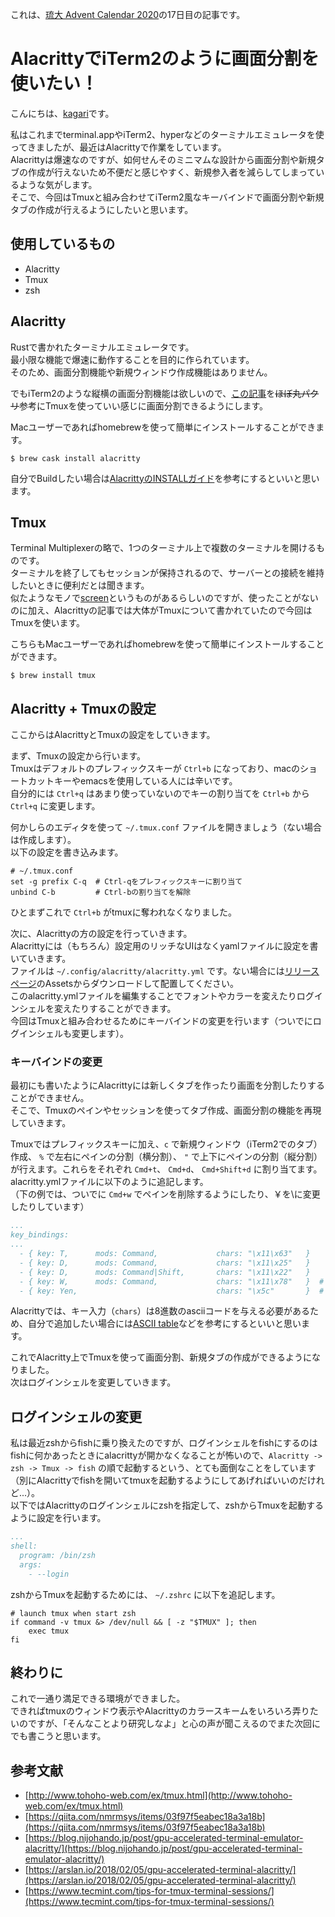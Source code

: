 これは、[琉大 Advent Calendar 2020](https://adventar.org/calendars/5231)の17日目の記事です。

# AlacrittyでiTerm2のように画面分割を使いたい！
こんにちは、[kagari](https://twitter.com/kagarin_ie)です。

私はこれまでterminal.appやiTerm2、hyperなどのターミナルエミュレータを使ってきましたが、最近はAlacrittyで作業をしています。  
Alacrittyは爆速なのですが、如何せんそのミニマムな設計から画面分割や新規タブの作成が行えないため不便だと感じやすく、新規参入者を減らしてしまっているような気がします。  
そこで、今回はTmuxと組み合わせてiTerm2風なキーバインドで画面分割や新規タブの作成が行えるようにしたいと思います。


## 使用しているもの
- Alacritty
- Tmux
- zsh

## Alacritty
Rustで書かれたターミナルエミュレータです。  
最小限な機能で爆速に動作することを目的に作られています。  
そのため、画面分割機能や新規ウィンドウ作成機能はありません。  

でもiTerm2のような縦横の画面分割機能は欲しいので、[この記事](https://arslan.io/2018/02/05/gpu-accelerated-terminal-alacritty/)を~~ほぼ丸パクリ~~参考にTmuxを使っていい感じに画面分割できるようにします。

Macユーザーであればhomebrewを使って簡単にインストールすることができます。

```shell
$ brew cask install alacritty
```

自分でBuildしたい場合は[AlacrittyのINSTALLガイド](https://github.com/alacritty/alacritty/blob/master/INSTALL.md)を参考にするといいと思います。

## Tmux
Terminal Multiplexerの略で、1つのターミナル上で複数のターミナルを開けるものです。  
ターミナルを終了してもセッションが保持されるので、サーバーとの接続を維持したいときに便利だとは聞きます。  
似たようなモノで[screen](https://www.gnu.org/software/screen/)というものがあるらしいのですが、使ったことがないのに加え、Alacrittyの記事では大体がTmuxについて書かれていたので今回はTmuxを使います。

こちらもMacユーザーであればhomebrewを使って簡単にインストールすることができます。

```shell
$ brew install tmux
```

## Alacritty + Tmuxの設定
ここからはAlacrittyとTmuxの設定をしていきます。

まず、Tmuxの設定から行います。  
Tmuxはデフォルトのプレフィックスキーが `Ctrl+b` になっており、macのショートカットキーやemacsを使用している人には辛いです。  
自分的には `Ctrl+q` はあまり使っていないのでキーの割り当てを `Ctrl+b` から `Ctrl+q` に変更します。

何かしらのエディタを使って `~/.tmux.conf` ファイルを開きましょう（ない場合は作成します）。  
以下の設定を書き込みます。

```
# ~/.tmux.conf
set -g prefix C-q  # Ctrl-qをプレフィックスキーに割り当て
unbind C-b         # Ctrl-bの割り当てを解除
```
ひとまずこれで `Ctrl+b` がtmuxに奪われなくなりました。

次に、Alacrittyの方の設定を行っていきます。  
Alacrittyには（もちろん）設定用のリッチなUIはなくyamlファイルに設定を書いていきます。  
ファイルは `~/.config/alacritty/alacritty.yml` です。ない場合には[リリースページ](https://github.com/alacritty/alacritty/releases)のAssetsからダウンロードして配置してください。  
このalacritty.ymlファイルを編集することでフォントやカラーを変えたりログインシェルを変えたりすることができます。  
今回はTmuxと組み合わせるためにキーバインドの変更を行います（ついでにログインシェルも変更します）。

### キーバインドの変更
最初にも書いたようにAlacrittyには新しくタブを作ったり画面を分割したりすることができません。  
そこで、Tmuxのペインやセッションを使ってタブ作成、画面分割の機能を再現していきます。  

Tmuxではプレフィックスキーに加え、`c` で新規ウィンドウ（iTerm2でのタブ）作成、 `%` で左右にペインの分割（横分割）、 `"` で上下にペインの分割（縦分割）が行えます。これらをそれぞれ `Cmd+t`、 `Cmd+d`、 `Cmd+Shift+d` に割り当てます。  
alacritty.ymlファイルに以下のように追記します。  
（下の例では、ついでに `Cmd+w` でペインを削除するようにしたり、￥を\に変更したりしています）

```yml
...
key_bindings:
...
  - { key: T,      mods: Command,             chars: "\x11\x63"   }
  - { key: D,      mods: Command,             chars: "\x11\x25"   }
  - { key: D,      mods: Command|Shift,       chars: "\x11\x22"   }
  - { key: W,      mods: Command,             chars: "\x11\x78"   }  # Cmd+wでペインを削除する
  - { key: Yen,                               chars: "\x5c"       }  # ¥を\に変更
```
Alacrittyでは、キー入力（`chars`）は8進数のasciiコードを与える必要があるため、自分で追加したい場合には[ASCII table](https://www.ascii-code.com/)などを参考にするといいと思います。

これでAlacritty上でTmuxを使って画面分割、新規タブの作成ができるようになりました。  
次はログインシェルを変更していきます。

## ログインシェルの変更
私は最近zshからfishに乗り換えたのですが、ログインシェルをfishにするのはfishに何かあったときにalacrittyが開かなくなることが怖いので、`Alacritty -> zsh -> Tmux -> fish` の順で起動するという、とても面倒なことをしています（別にAlacrittyでfishを開いてtmuxを起動するようにしてあげればいいのだけれど...）。  
以下ではAlacrittyのログインシェルにzshを指定して、zshからTmuxを起動するように設定を行います。

```yml
...
shell:
  program: /bin/zsh
  args:
    - --login
```

zshからTmuxを起動するためには、 `~/.zshrc` に以下を追記します。

```shell
# launch tmux when start zsh
if command -v tmux &> /dev/null && [ -z "$TMUX" ]; then
    exec tmux
fi
```

## 終わりに
これで一通り満足できる環境ができました。  
できればtmuxのウィンドウ表示やAlacrittyのカラースキームをいろいろ弄りたいのですが、「そんなことより研究しなよ」と心の声が聞こえるのでまた次回にでも書こうと思います。

## 参考文献
- [http://www.tohoho-web.com/ex/tmux.html](http://www.tohoho-web.com/ex/tmux.html)
- [https://qiita.com/nmrmsys/items/03f97f5eabec18a3a18b](https://qiita.com/nmrmsys/items/03f97f5eabec18a3a18b)
- [https://blog.nijohando.jp/post/gpu-accelerated-terminal-emulator-alacritty/](https://blog.nijohando.jp/post/gpu-accelerated-terminal-emulator-alacritty/)
- [https://arslan.io/2018/02/05/gpu-accelerated-terminal-alacritty/](https://arslan.io/2018/02/05/gpu-accelerated-terminal-alacritty/)
- [https://www.tecmint.com/tips-for-tmux-terminal-sessions/](https://www.tecmint.com/tips-for-tmux-terminal-sessions/)
